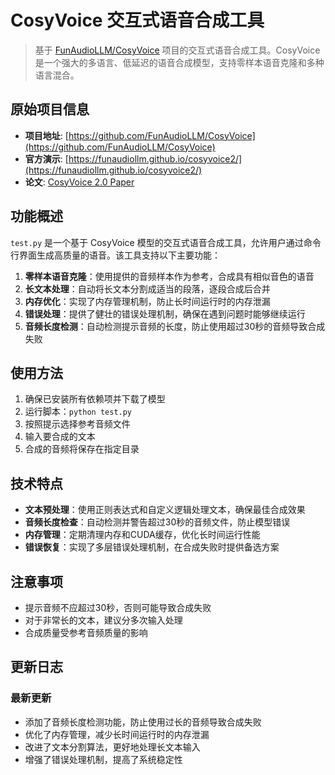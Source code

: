 # CosyVoice 交互式语音合成工具

> 基于 [FunAudioLLM/CosyVoice](https://github.com/FunAudioLLM/CosyVoice) 项目的交互式语音合成工具。CosyVoice 是一个强大的多语言、低延迟的语音合成模型，支持零样本语音克隆和多种语言混合。

## 原始项目信息

- **项目地址**: [https://github.com/FunAudioLLM/CosyVoice](https://github.com/FunAudioLLM/CosyVoice)
- **官方演示**: [https://funaudiollm.github.io/cosyvoice2/](https://funaudiollm.github.io/cosyvoice2/)
- **论文**: [CosyVoice 2.0 Paper](https://arxiv.org/abs/2412.10117)

## 功能概述

`test.py` 是一个基于 CosyVoice 模型的交互式语音合成工具，允许用户通过命令行界面生成高质量的语音。该工具支持以下主要功能：

1. **零样本语音克隆**：使用提供的音频样本作为参考，合成具有相似音色的语音
2. **长文本处理**：自动将长文本分割成适当的段落，逐段合成后合并
3. **内存优化**：实现了内存管理机制，防止长时间运行时的内存泄漏
4. **错误处理**：提供了健壮的错误处理机制，确保在遇到问题时能够继续运行
5. **音频长度检测**：自动检测提示音频的长度，防止使用超过30秒的音频导致合成失败

## 使用方法

1. 确保已安装所有依赖项并下载了模型
2. 运行脚本：`python test.py`
3. 按照提示选择参考音频文件
4. 输入要合成的文本
5. 合成的音频将保存在指定目录

## 技术特点

- **文本预处理**：使用正则表达式和自定义逻辑处理文本，确保最佳合成效果
- **音频长度检查**：自动检测并警告超过30秒的音频文件，防止模型错误
- **内存管理**：定期清理内存和CUDA缓存，优化长时间运行性能
- **错误恢复**：实现了多层错误处理机制，在合成失败时提供备选方案

## 注意事项

- 提示音频不应超过30秒，否则可能导致合成失败
- 对于非常长的文本，建议分多次输入处理
- 合成质量受参考音频质量的影响

## 更新日志

### 最新更新

- 添加了音频长度检测功能，防止使用过长的音频导致合成失败
- 优化了内存管理，减少长时间运行时的内存泄漏
- 改进了文本分割算法，更好地处理长文本输入
- 增强了错误处理机制，提高了系统稳定性
